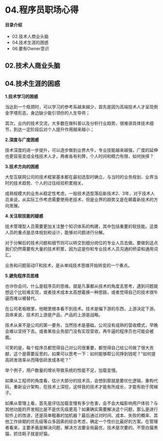 # 04.程序员职场心得
#### 目录介绍
- 02.技术人商业头脑
- 04.技术生涯的困惑
- 06.要有Owner意识

## 02.技术人商业头脑

## 04.技术生涯的困惑

**1.技术学习的困惑**

当达到一个瓶颈时，可以学习的参考系越来越少，首先是因为高端技术人才呈现倒金字塔形态，身边缺少能引领你的人生导师；

其次，业内的技术交流，大多数在做科普以及分析行业趋势，很难讲具体技术细节，到达一定阶段后对个人提升作用越来越小；

**2.深度与广度困惑**

技术深度的进一步提升，可以逐步做到业界大牛，专业技能越来越强，广度的延伸也更容易变成全栈技术人才，两者各有利弊，个人时间和精力有限，如何抉择？

**3.技术方向的困惑**

大型互联网公司的技术框架基本都在最初选型时确立，与当时的业务规划、业界当时的技术趋势、个人的过往经验积累相关。

成熟规模大的业务从稳定性考虑，一般技术选型落后新技术2、3年，对于技术人员来说，从实际工作考虑需要使用老技术，但是业界的趋势又是在朝着新技术的方向发展。

**4.关注软技能的疑惑**

技术管理型人员需要更加关注整个知识体系的构建，其中包括重要的软技能。这类人员的重点是总体规划和设计，能够对问题进行分解。

对于分解后的技术问题和细节则可以转交到细分岗位的专业人员去做。要做到这点我们仍然需要有大量的技术积累，因为这是你和专业技术人员沟通的桥梁和通用词汇。

业务和问题驱动IT和技术，是从单纯技术思维开始转变的一个重点。

**5.避免程序员思维**

也许你会问，什么是程序员的思维。就是凡事都从技术的角度去思考，遇到问题就想这个比较难实现，或者技术成本太高想着换一种思路，或者觉得自己的技术很牛逼而难以被替代。

在公司老板眼里，他眼里根本看不到技术。技术是偏下游的东西，上游决定下游。具体来说，技术的上游是产品，产品的上游是战略。

技术从来不是公司的第一要务，当然技术是基础，公司没有成熟的营收模式，早晚会难以坚持下去。或者某些业务部门没有实现营收，再牛逼的程序员也可能会被裁。

可笑的是，每个程序员都觉得自己对公司很重要，都觉得自己给公司做了很大贡献，这个是需要反思的。如果可以思考一下：如何能够帮公司挣到钱呢？“如何提高研发效率从而降低研发成本呢？”

举个例子，用户数量的增长导致系统的性能不足，加载变慢。

如果从工程师的角度看，估计大部分的技术员，会想到那就是要优化逻辑，重构代码，重新设计架构，在技术上深挖，这样我的技术才能有所成长，才能有助于爬梯子。

如果从管理上看，首先是评估加载变慢有多少危害，会不会大幅影响用户体验？与其他功能的开发相比是不是优先级更高？如果确实需要解决这个问题，那么是进行软件上的改进，还是简单粗暴的加机器？最后通过对时间、成本、失败的概率、其他工作排期的优先级等众多因素的综合考虑，确定一个性价比最好的方案。在管理者看来，主要矛盾是解决问题，解决方法要全局最优，技术是次要的。不管白猫黑猫，抓住耗子就是好猫。




